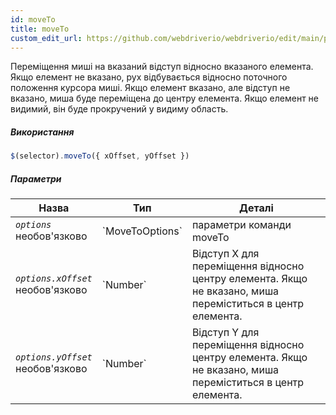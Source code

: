 ```yaml
---
id: moveTo
title: moveTo
custom_edit_url: https://github.com/webdriverio/webdriverio/edit/main/packages/webdriverio/src/commands/element/moveTo.ts
---
```


Переміщення миші на вказаний відступ відносно вказаного елемента. Якщо елемент не вказано,
рух відбувається відносно поточного положення курсора миші. Якщо елемент вказано, але
відступ не вказано, миша буде переміщена до центру елемента. Якщо елемент
не видимий, він буде прокручений у видиму область.

##### Використання

```js
$(selector).moveTo({ xOffset, yOffset })
```

##### Параметри

<table>
  <thead>
    <tr>
      <th>Назва</th><th>Тип</th><th>Деталі</th>
    </tr>
  </thead>
  <tbody>
    <tr>
      <td><code><var>options</var></code><br /><span className="label labelWarning">необов'язково</span></td>
      <td>`MoveToOptions`</td>
      <td>параметри команди moveTo</td>
    </tr>
    <tr>
      <td><code><var>options.xOffset</var></code><br /><span className="label labelWarning">необов'язково</span></td>
      <td>`Number`</td>
      <td>Відступ X для переміщення відносно центру елемента. Якщо не вказано, миша переміститься в центр елемента.</td>
    </tr>
    <tr>
      <td><code><var>options.yOffset</var></code><br /><span className="label labelWarning">необов'язково</span></td>
      <td>`Number`</td>
      <td>Відступ Y для переміщення відносно центру елемента. Якщо не вказано, миша переміститься в центр елемента.</td>
    </tr>
  </tbody>
</table>